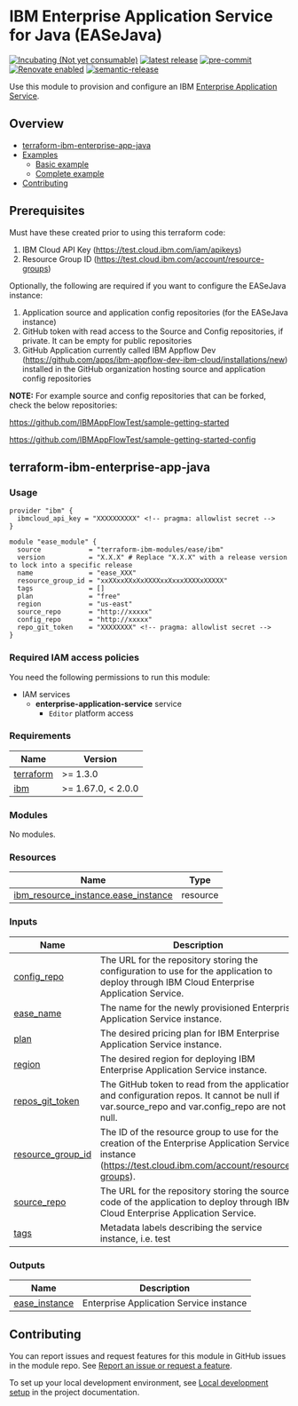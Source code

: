 <!-- Update this title with a descriptive name. Use sentence case. -->
# IBM Enterprise Application Service for Java (EASeJava)

<!--
Update status and "latest release" badges:
  1. For the status options, see https://terraform-ibm-modules.github.io/documentation/#/badge-status
  2. Update the "latest release" badge to point to the correct module's repo. Replace "terraform-ibm-module-template" in two places.
-->
[![Incubating (Not yet consumable)](https://img.shields.io/badge/status-Incubating%20(Not%20yet%20consumable)-red)](https://terraform-ibm-modules.github.io/documentation/#/badge-status)
[![latest release](https://img.shields.io/github/v/release/terraform-ibm-modules/terraform-ibm-enterprise-app-java?logo=GitHub&sort=semver)](https://github.com/terraform-ibm-modules/terraform-ibm-enterprise-app-java/releases/latest)
[![pre-commit](https://img.shields.io/badge/pre--commit-enabled-brightgreen?logo=pre-commit&logoColor=white)](https://github.com/pre-commit/pre-commit)
[![Renovate enabled](https://img.shields.io/badge/renovate-enabled-brightgreen.svg)](https://renovatebot.com/)
[![semantic-release](https://img.shields.io/badge/%20%20%F0%9F%93%A6%F0%9F%9A%80-semantic--release-e10079.svg)](https://github.com/semantic-release/semantic-release)

<!--
Add a description of modules in this repo.
Expand on the repo short description in the .github/settings.yml file.

For information, see "Module names and descriptions" at
https://terraform-ibm-modules.github.io/documentation/#/implementation-guidelines?id=module-names-and-descriptions
-->

Use this module to provision and configure an IBM [Enterprise Application Service](https://test.cloud.ibm.com/catalog/services/ease).


<!-- The following content is automatically populated by the pre-commit hook -->
<!-- BEGIN OVERVIEW HOOK -->
## Overview
* [terraform-ibm-enterprise-app-java](#terraform-ibm-enterprise-app-java)
* [Examples](./examples)
    * [Basic example](./examples/basic)
    * [Complete example](./examples/complete)
* [Contributing](#contributing)
<!-- END OVERVIEW HOOK -->


<!--
If this repo contains any reference architectures, uncomment the heading below and link to them.
(Usually in the `/reference-architectures` directory.)
See "Reference architecture" in the public documentation at
https://terraform-ibm-modules.github.io/documentation/#/implementation-guidelines?id=reference-architecture
-->
<!-- ## Reference architectures -->

## Prerequisites
Must have these created prior to using this terraform code:

1. IBM Cloud API Key (https://test.cloud.ibm.com/iam/apikeys)
2. Resource Group ID (https://test.cloud.ibm.com/account/resource-groups)

Optionally, the following are required if you want to configure the EASeJava instance:

1. Application source and application config repositories (for the EASeJava instance)
2. GitHub token with read access to the Source and Config repositories, if private. It can be empty for public repositories
3. GitHub Application currently called IBM Appflow Dev (https://github.com/apps/ibm-appflow-dev-ibm-cloud/installations/new) installed in the GitHub organization hosting source and application config repositories

**NOTE:** For example source and config repositories that can be forked, check the below repositories:

https://github.com/IBMAppFlowTest/sample-getting-started

https://github.com/IBMAppFlowTest/sample-getting-started-config

<!-- Replace this heading with the name of the root level module (the repo name) -->
## terraform-ibm-enterprise-app-java

### Usage

<!--
Add an example of the use of the module in the following code block.

Use real values instead of "var.<var_name>" or other placeholder values
unless real values don't help users know what to change.
-->

```hcl
provider "ibm" {
  ibmcloud_api_key = "XXXXXXXXXX" <!-- pragma: allowlist secret -->
}

module "ease_module" {
  source            = "terraform-ibm-modules/ease/ibm"
  version           = "X.X.X" # Replace "X.X.X" with a release version to lock into a specific release
  name              = "ease_XXX"
  resource_group_id = "xxXXxxXXxXxXXXXxxXxxxXXXXxXXXXX"
  tags              = []
  plan              = "free"
  region            = "us-east"
  source_repo       = "http://xxxxx"
  config_repo       = "http://xxxxx"
  repo_git_token    = "XXXXXXXX" <!-- pragma: allowlist secret -->
}
```



### Required IAM access policies

<!-- PERMISSIONS REQUIRED TO RUN MODULE
If this module requires permissions, uncomment the following block and update
the sample permissions, following the format.
Replace the sample Account and IBM Cloud service names and roles with the
information in the console at
Manage > Access (IAM) > Access groups > Access policies.
-->

You need the following permissions to run this module:

- IAM services
    - **enterprise-application-service** service
        - `Editor` platform access

<!-- NO PERMISSIONS FOR MODULE
If no permissions are required for the module, uncomment the following
statement instead the previous block.
-->

<!--
No permissions are needed to run this module.
-->

<!-- The following content is automatically populated by the pre-commit hook -->
<!-- BEGINNING OF PRE-COMMIT-TERRAFORM DOCS HOOK -->
### Requirements

| Name | Version |
|------|---------|
| <a name="requirement_terraform"></a> [terraform](#requirement\_terraform) | >= 1.3.0 |
| <a name="requirement_ibm"></a> [ibm](#requirement\_ibm) | >= 1.67.0, < 2.0.0 |

### Modules

No modules.

### Resources

| Name | Type |
|------|------|
| [ibm_resource_instance.ease_instance](https://registry.terraform.io/providers/ibm-cloud/ibm/latest/docs/resources/resource_instance) | resource |

### Inputs

| Name | Description | Type | Default | Required |
|------|-------------|------|---------|:--------:|
| <a name="input_config_repo"></a> [config\_repo](#input\_config\_repo) | The URL for the repository storing the configuration to use for the application to deploy through IBM Cloud Enterprise Application Service. | `string` | `null` | no |
| <a name="input_ease_name"></a> [ease\_name](#input\_ease\_name) | The name for the newly provisioned Enterprise Application Service instance. | `string` | n/a | yes |
| <a name="input_plan"></a> [plan](#input\_plan) | The desired pricing plan for IBM Enterprise Application Service instance. | `string` | `"staging"` | no |
| <a name="input_region"></a> [region](#input\_region) | The desired region for deploying IBM Enterprise Application Service instance. | `string` | `"us-east"` | no |
| <a name="input_repos_git_token"></a> [repos\_git\_token](#input\_repos\_git\_token) | The GitHub token to read from the application and configuration repos. It cannot be null if var.source\_repo and var.config\_repo are not null. | `string` | `null` | no |
| <a name="input_resource_group_id"></a> [resource\_group\_id](#input\_resource\_group\_id) | The ID of the resource group to use for the creation of the Enterprise Application Service instance (https://test.cloud.ibm.com/account/resource-groups). | `string` | n/a | yes |
| <a name="input_source_repo"></a> [source\_repo](#input\_source\_repo) | The URL for the repository storing the source code of the application to deploy through IBM Cloud Enterprise Application Service. | `string` | `null` | no |
| <a name="input_tags"></a> [tags](#input\_tags) | Metadata labels describing the service instance, i.e. test | `list(string)` | `[]` | no |

### Outputs

| Name | Description |
|------|-------------|
| <a name="output_ease_instance"></a> [ease\_instance](#output\_ease\_instance) | Enterprise Application Service instance |
<!-- END OF PRE-COMMIT-TERRAFORM DOCS HOOK -->

<!-- Leave this section as is so that your module has a link to local development environment set-up steps for contributors to follow -->
## Contributing

You can report issues and request features for this module in GitHub issues in the module repo. See [Report an issue or request a feature](https://github.com/terraform-ibm-modules/.github/blob/main/.github/SUPPORT.md).

To set up your local development environment, see [Local development setup](https://terraform-ibm-modules.github.io/documentation/#/local-dev-setup) in the project documentation.
